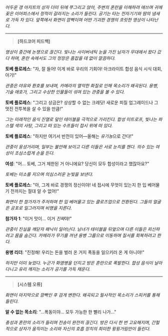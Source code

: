 _어두운 갱 아지트의 상자 더미 뒤에 쭈그리고 앉아, 주변의 혼란을 이해하려 애쓰며 귀에 꽂은 이어피스에서 정적이 갈라지는 소리가 들린다. 공기는 타는 전자기기와 땀의 냄새로 가득 차 있다. 앞쪽에서 화면이 깜빡이며 어떤 기괴한 경쟁의 흐릿한 영상이 나타난다._

---

> **[하드코어 피드백]**

_영상이 중간에 논쟁으로 끊긴다. 빛나는 사이버네틱 눈을 가진 남자가 무대에서 왔다 갔다 하며, 혼란 속에서도 그의 정장은 흠잡을 데 없이 깔끔하다._

**토베 플로레스**: "자, 잘 들어! 이게 바로 우리의 기회야! 아크라이트 합성 음식 시식 대회, 아기!"

_관중은 야유와 환호를 보내며, 카메라의 열악한 화질로 인해 목소리가 왜곡된다. 용병, 기술 애호가, 그리고 수상한 인물들이 섞여 있는 관중을 볼 수 있다._

**토베 플로레스**: "그리고 상금은? 상상할 수 없는 크레딧! 새로운 피질 업그레이드나 그 멋진 전투복을 살 수 있을 만큼!"

_그는 미래적인 음식 진열로 덮인 테이블을 극적으로 가리킨다. 합성 미트로프, 빛나는 파스텔 색의 사탕, 그리고 떠 있는 수프들이 접시 위에 떠 있다._

**토베 플로레스**: "하지만 여기서 반전이 있어—올해는 *유기농*으로 간다!"

_관중이 웅성거리며, 일부는 불안해 보이고 다른 이들은 서로 눈치를 챈다. 의수 있는 여성이 조심스럽게 손을 든다._

**여성**: "어… 토베, 그거 제한된 거 아니에요? 당신이 모두 합성이라고 했잖아요?"

_토베는 미소를 지으며 의심스러운 눈빛을 보낸다._

**토베 플로레스**: "아, 그게 바로 경쟁의 정신이야! 네 접시에 무엇이 있는지 한 입 베어물기 전까지는 절대 알 수 없어!"

_화면이 한 참가자가 주저하며 한 입 베어물고 있는 클로즈업으로 전환된다. 그들의 얼굴은 공포로 일그러지며 비명을 지른다._

**참가자 1**: "이거 맛이… 이거 *진짜*야!"

_관중이 진실을 깨닫자 패닉이 일어난다. 남녀가 테이블을 뒤엎으며 다른 이들은 피신하려고 몸을 숨긴다. 카메라가 무기를 꺼낸 용병 그룹으로 이동하며 질서를 회복하려고 한다._

**용병 리더**: "진정해! 우리는 돈을 벌러 온 거지 폭동을 일으키러 온 게 아니야!"

_하지만 이미 늦었다. 누군가 화염병을 던지고 방은 혼란으로 폭발한다. 합성 음식이 날아다니고 유리 깨지는 소리가 공기를 가득 채운다._

---

> **[시스템 오류]**

_화면이 마지막으로 깜빡인 후 검게 변한다. 왜곡되고 필사적인 목소리가 스피커를 통해 들린다._

**알 수 없는 목소리**: "…폭동이야… 모두 가능한 한 빨리 나가…"

_총성과 혼란의 소리가 들리며 전송이 완전히 끊긴다. 방은 다시 한 번 고요해지며, 간헐적으로 상자가 움직이는 소리와 자신의 호흡 장치의 희미한 윙윙거림만이 들린다._
